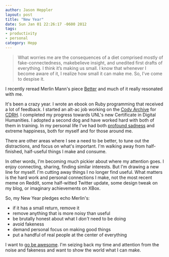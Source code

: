 ```yaml
---
author: Jason Heppler
layout: post
title: "New Year"
date: Sun Jan 01 22:26:17 -0600 2012
tags:
- productivity
- personal
category: Hepp
---
```


> What worries me are the consequences of a diet comprised mostly of fake-connectedness, makebelieve insight, and unedited first drafts of everything. I think it’s making us small. I know that whenever I become aware of it, I realize how small it can make me. So, I’ve come to despise it.

I recently reread Merlin Mann's piece [Better](http://www.merlinmann.com/better) and much of it really resonated with me.

It's been a crazy year. I wrote an ebook on Ruby programming that received a lot of feedback. I started an alt-ac job working on the [Cody Archive](http://codyarchive.org) for [CDRH](http://cdrh.unl.edu). I completed my progress towards UNL's new Certificate in Digital Humanities. I adopted a second dog and have worked hard with both of them in training. In my personal life I've had both [profound sadness](https://twitter.com/#!/jaheppler/status/109114548174327809) and extreme happiness, both for myself and for those around me. 

There are other areas where I see a need to be better, to tune out the distractions, and focus on what's important. I'm walking away from half-finished, half-useful things I make and consume.

In other words, I'm becoming much pickier about where my attention goes. I enjoy connecting, sharing, finding similar interests. But I'm drawing a new line for myself. I'm cutting away things I no longer find useful. What matters is the hard work and personal connections I make, not the most recent meme on Reddit, some half-witted Twitter update, some design tweak on my blog, or imaginary achievements on XBox. 

So, my New Year pledges echo Merlin's:

- if it has a small return, remove it
- remove anything that is more noisy than useful
- be brutally honest about what I *don't* need to be doing
- avoid fakeness
- demand personal focus on making good things
- put a handful of real people at the center of everything

I want to [go be awesome](http://www.jasonheppler.org/go-be-awesome.html). I'm seizing back my time and attention from the noise and fakeness and want to show the world what I can make. 
